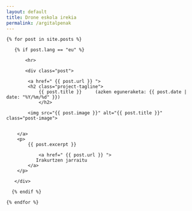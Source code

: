 ```yaml
---
layout: default
title: Drone eskola irekia
permalink: /argitalpenak
---
```


<div class="posts-list">

    {% for post in site.posts %}

       {% if post.lang == "eu" %}

           <hr>

    	   <div class="post">

    	   	<a href=" {{ post.url }} ">
		   	<h2 class="project-tagline">
		        {{ post.title }}     (azken eguneraketa: {{ post.date | date: "%Y/%m/%d" }})
	      		</h2>

			<img src="{{ post.image }}" alt="{{ post.title }}" class="post-image">


	  	</a>
	  	<p>
			{{ post.excerpt }}

	    	   	<a href=" {{ post.url }} ">
			   Irakurtzen jarraitu
			</a>
	  	</p>

	   </div>

      {% endif %}

    {% endfor %}

</div>